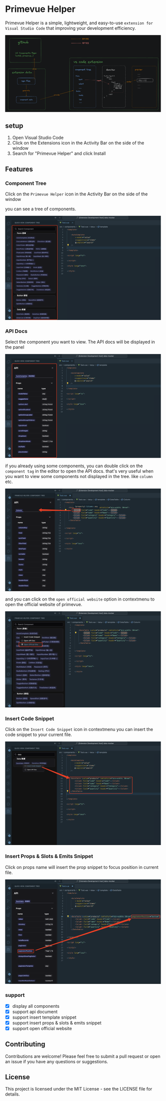 # Primevue Helper
Primevue Helper is a simple, lightweight, and easy-to-use `extension for Visual Studio Code` that improving your development efficiency.

![alt text](./docs_assets/image.png)

## setup

1. Open Visual Studio Code
2. Click on the Extensions icon in the Activity Bar on the side of the window
3. Search for "Primevue Helper" and click Install

## Features

### Component Tree
Click on the `Primevue Helper` icon in the Activity Bar on the side of the window

you can see a tree of components.

![alt text](./docs_assets/image-2.png)

### API Docs
Select the component you want to view. The API docs will be displayed in the panel

![alt text](./docs_assets/image-4.png)

if you already using some components, you can double click on the `component tag` in the editor to open the API docs. that's very useful when you want to view some components not displayed in the tree. like `column` etc.

![alt text](./docs_assets/image-6.png)

and you can click on the `open official website` option in contextmenu to open the official website of primevue.

![alt text](./docs_assets/image-7.png)

### Insert Code Snippet
Click on the `Insert Code Snippet` icon in contextmenu you can insert the code snippet to your current file.

![alt text](./docs_assets/image-5.png)

### Insert Props & Slots & Emits Snippet
Click on props name will insert the prop snippet to focus position in current file.

![alt text](./docs_assets/image-3.png)

### support
- [x] display all components
- [x] support api document
- [x] support insert template snippet
- [x] support insert props & slots & emits snippet
- [x] support open official website

## Contributing

Contributions are welcome! Please feel free to submit a pull request or open an issue if you have any questions or suggestions.

## License

This project is licensed under the MIT License - see the LICENSE file for details.